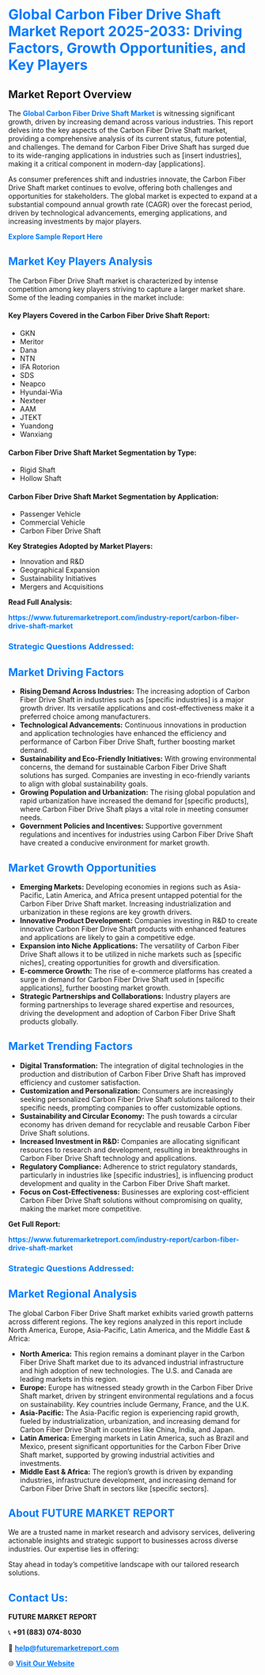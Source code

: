 <h1 style="color: #007BFF;">Global Carbon Fiber Drive Shaft Market Report 2025-2033: Driving Factors, Growth Opportunities, and Key Players</h1>

<section id="overview">
<h2>Market Report Overview</h2>
<p>The <a href="https://www.futuremarketreport.com/industry-report/carbon-fiber-drive-shaft-market" style="color: #007BFF; text-decoration: none;"><strong>Global Carbon Fiber Drive Shaft Market</strong></a> is witnessing significant growth, driven by increasing demand across various industries. This report delves into the key aspects of the Carbon Fiber Drive Shaft market, providing a comprehensive analysis of its current status, future potential, and challenges. The demand for Carbon Fiber Drive Shaft has surged due to its wide-ranging applications in industries such as [insert industries], making it a critical component in modern-day [applications].</p>
<p>As consumer preferences shift and industries innovate, the Carbon Fiber Drive Shaft market continues to evolve, offering both challenges and opportunities for stakeholders. The global market is expected to expand at a substantial compound annual growth rate (CAGR) over the forecast period, driven by technological advancements, emerging applications, and increasing investments by major players.</p>
</section>

<section id="overview">
<p><a href="https://www.futuremarketreport.com/request-sample/reportId=126620" style="color: #007BFF; text-decoration: none;"><strong>Explore Sample Report Here</strong></a></p>
</section>

<section id="key-players">
<h2 style="color: #007BFF;">Market Key Players Analysis</h2>
<p>The Carbon Fiber Drive Shaft market is characterized by intense competition among key players striving to capture a larger market share. Some of the leading companies in the market include:</p>
<h4>Key Players Covered in the Carbon Fiber Drive Shaft Report:</h4>
<ul><li>GKN</li><li>Meritor</li><li>Dana</li><li>NTN</li><li>IFA Rotorion</li><li>SDS</li><li>Neapco</li><li>Hyundai-Wia</li><li>Nexteer</li><li>AAM</li><li>JTEKT</li><li>Yuandong</li><li>Wanxiang</li></ul>
<h4>Carbon Fiber Drive Shaft Market Segmentation by Type:</h4>
<ul><li>Rigid Shaft</li><li>Hollow Shaft</li></ul>

<h4>Carbon Fiber Drive Shaft Market Segmentation by Application:</h4>
<ul><li>Passenger Vehicle</li><li>Commercial Vehicle</li><li>Carbon Fiber Drive Shaft</li></ul>
<p><strong>Key Strategies Adopted by Market Players:</strong></p>
<ul>
<li>Innovation and R&D</li>
<li>Geographical Expansion</li>
<li>Sustainability Initiatives</li>
<li>Mergers and Acquisitions</li>
</ul>
</section>

<section>
<p><strong>Read Full Analysis: </strong></p><a href="https://www.futuremarketreport.com/industry-report/carbon-fiber-drive-shaft-market" style="color: #007BFF; text-decoration: none;"><strong>https://www.futuremarketreport.com/industry-report/carbon-fiber-drive-shaft-market</strong></a>
<h3 style="color: #007BFF;">Strategic Questions Addressed:</h3>
</section>

<section id="driving-factors">
<h2 style="color: #007BFF;">Market Driving Factors</h2>
<ul>
<li><strong>Rising Demand Across Industries:</strong> The increasing adoption of Carbon Fiber Drive Shaft in industries such as [specific industries] is a major growth driver. Its versatile applications and cost-effectiveness make it a preferred choice among manufacturers.</li>
<li><strong>Technological Advancements:</strong> Continuous innovations in production and application technologies have enhanced the efficiency and performance of Carbon Fiber Drive Shaft, further boosting market demand.</li>
<li><strong>Sustainability and Eco-Friendly Initiatives:</strong> With growing environmental concerns, the demand for sustainable Carbon Fiber Drive Shaft solutions has surged. Companies are investing in eco-friendly variants to align with global sustainability goals.</li>
<li><strong>Growing Population and Urbanization:</strong> The rising global population and rapid urbanization have increased the demand for [specific products], where Carbon Fiber Drive Shaft plays a vital role in meeting consumer needs.</li>
<li><strong>Government Policies and Incentives:</strong> Supportive government regulations and incentives for industries using Carbon Fiber Drive Shaft have created a conducive environment for market growth.</li>
</ul>
</section>

<section id="growth-opportunities">
<h2 style="color: #007BFF;">Market Growth Opportunities</h2>
<ul>
<li><strong>Emerging Markets:</strong> Developing economies in regions such as Asia-Pacific, Latin America, and Africa present untapped potential for the Carbon Fiber Drive Shaft market. Increasing industrialization and urbanization in these regions are key growth drivers.</li>
<li><strong>Innovative Product Development:</strong> Companies investing in R&D to create innovative Carbon Fiber Drive Shaft products with enhanced features and applications are likely to gain a competitive edge.</li>
<li><strong>Expansion into Niche Applications:</strong> The versatility of Carbon Fiber Drive Shaft allows it to be utilized in niche markets such as [specific niches], creating opportunities for growth and diversification.</li>
<li><strong>E-commerce Growth:</strong> The rise of e-commerce platforms has created a surge in demand for Carbon Fiber Drive Shaft used in [specific applications], further boosting market growth.</li>
<li><strong>Strategic Partnerships and Collaborations:</strong> Industry players are forming partnerships to leverage shared expertise and resources, driving the development and adoption of Carbon Fiber Drive Shaft products globally.</li>
</ul>
</section>

<section id="trending-factors">
<h2 style="color: #007BFF;">Market Trending Factors</h2>
<ul>
<li><strong>Digital Transformation:</strong> The integration of digital technologies in the production and distribution of Carbon Fiber Drive Shaft has improved efficiency and customer satisfaction.</li>
<li><strong>Customization and Personalization:</strong> Consumers are increasingly seeking personalized Carbon Fiber Drive Shaft solutions tailored to their specific needs, prompting companies to offer customizable options.</li>
<li><strong>Sustainability and Circular Economy:</strong> The push towards a circular economy has driven demand for recyclable and reusable Carbon Fiber Drive Shaft solutions.</li>
<li><strong>Increased Investment in R&D:</strong> Companies are allocating significant resources to research and development, resulting in breakthroughs in Carbon Fiber Drive Shaft technology and applications.</li>
<li><strong>Regulatory Compliance:</strong> Adherence to strict regulatory standards, particularly in industries like [specific industries], is influencing product development and quality in the Carbon Fiber Drive Shaft market.</li>
<li><strong>Focus on Cost-Effectiveness:</strong> Businesses are exploring cost-efficient Carbon Fiber Drive Shaft solutions without compromising on quality, making the market more competitive.</li>
</ul>
</section>

<section>
<p><strong>Get Full Report: </strong></p><a href="https://www.futuremarketreport.com/industry-report/carbon-fiber-drive-shaft-market" style="color: #007BFF; text-decoration: none;"><strong>https://www.futuremarketreport.com/industry-report/carbon-fiber-drive-shaft-market</strong></a>
<h3 style="color: #007BFF;">Strategic Questions Addressed:</h3>
</section>


<section id="regional-analysis">
<h2 style="color: #007BFF;">Market Regional Analysis</h2>
<p>The global Carbon Fiber Drive Shaft market exhibits varied growth patterns across different regions. The key regions analyzed in this report include North America, Europe, Asia-Pacific, Latin America, and the Middle East & Africa:</p>
<ul>
<li><strong>North America:</strong> This region remains a dominant player in the Carbon Fiber Drive Shaft market due to its advanced industrial infrastructure and high adoption of new technologies. The U.S. and Canada are leading markets in this region.</li>
<li><strong>Europe:</strong> Europe has witnessed steady growth in the Carbon Fiber Drive Shaft market, driven by stringent environmental regulations and a focus on sustainability. Key countries include Germany, France, and the U.K.</li>
<li><strong>Asia-Pacific:</strong> The Asia-Pacific region is experiencing rapid growth, fueled by industrialization, urbanization, and increasing demand for Carbon Fiber Drive Shaft in countries like China, India, and Japan.</li>
<li><strong>Latin America:</strong> Emerging markets in Latin America, such as Brazil and Mexico, present significant opportunities for the Carbon Fiber Drive Shaft market, supported by growing industrial activities and investments.</li>
<li><strong>Middle East & Africa:</strong> The region’s growth is driven by expanding industries, infrastructure development, and increasing demand for Carbon Fiber Drive Shaft in sectors like [specific sectors].</li>
</ul>
</section>

<footer>
<h2 style="color: #007BFF;">About FUTURE MARKET REPORT</h2>
<p>We are a trusted name in market research and advisory services, delivering actionable insights and strategic support to businesses across diverse industries. Our expertise lies in offering:</p>

<p>Stay ahead in today’s competitive landscape with our tailored research solutions.</p>

<h2 style="color: #007BFF;">Contact Us:</h2>
<p><strong>FUTURE MARKET REPORT</strong></p>
<p>📞 <strong>+91 (883) 074-8030</strong></p>
<p>📧 <strong><a href="mailto:help@futuremarketreport.com" style="color: #007BFF;">help@futuremarketreport.com</a></strong></p>
<p>🌐 <strong><a href="https://www.futuremarketreport.com/" style="color: #007BFF;">Visit Our Website</a></strong></p>
</footer>
